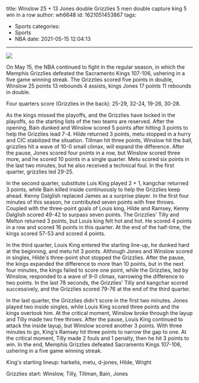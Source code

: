 title: Winslow 25 + 13 Jones double Grizzlies 5 men double capture king 5 win in a row
author: wh6648
id: 1621051453867
tags: 
- Sports
categories: 
- Sports
- NBA
date: 2021-05-15 12:04:13
---
![](https://p1.itc.cn/q_70/images01/20210515/86cdf091de6c4ea49e8a0cf97da90500.jpeg)


On May 15, the NBA continued to fight in the regular season, in which the Memphis Grizzlies defeated the Sacramento Kings 107-106, ushering in a five game winning streak. The Grizzlies scored five points in double, Winslow 25 points 13 rebounds 4 assists, kings Jones 17 points 11 rebounds in double.

Four quarters score (Grizzlies in the back): 25-29, 32-24, 19-26, 30-28.

As the kings missed the playoffs, and the Grizzlies have locked in the playoffs, so the starting lists of the two teams are reserved. After the opening, Bain dunked and Winslow scored 5 points after hitting 3 points to help the Grizzlies lead 7-4. Hilde returned 3 points, metu stopped in a hurry and CIC stabilized the situation. Tillman hit three points, Winslow hit the ball, grizzlies hit a wave of 10-0 small climax, will expand the difference. After the pause, Jones scored four points in a row, but Winslow scored three more, and he scored 10 points in a single quarter. Metu scored six points in the last two minutes, but he also received a technical foul. In the first quarter, grizzlies led 29-25.

In the second quarter, substitute Luis King played 2 + 1, kangchar returned 3 points, while Bain killed inside continuously to help the Grizzlies keep ahead. Kenny Dalglish replaced James as a surprise player. In the first four minutes of this season, he contributed seven points with free throws. Coupled with the three-point goals of Louis king, Hilde and Ramsey, Kenny Dalglish scored 49-42 to surpass seven points. The Grizzlies' Tilly and Melton returned 3 points, but Louis king felt hot and hot. He scored 4 points in a row and scored 16 points in this quarter. At the end of the half-time, the kings scored 57-53 and scored 4 points.

In the third quarter, Louis King entered the starting line-up, he dunked hard at the beginning, and metu hit 3 points. Although Jones and Winslow scored in singles, Hilde's three-point shot stopped the Grizzlies. After the pause, the kings expanded the difference to more than 10 points, but in the next four minutes, the kings failed to score one point, while the Grizzlies, led by Winslow, responded to a wave of 9-0 climax, narrowing the difference to two points. In the last 78 seconds, the Grizzlies' Tilly and kangchar scored successively, and the Grizzlies scored 79-76 at the end of the third quarter.

In the last quarter, the Grizzlies didn't score in the first two minutes. Jones played two inside singles, while Louis King scored three points and the kings overtook him. At the critical moment, Winslow broke through the layup and Tilly made two free throws. After the pause, Louis King continued to attack the inside layup, but Winslow scored another 3 points. With three minutes to go, King's Ramsey hit three points to narrow the gap to one. At the critical moment, Tilly made 2 fouls and 1 penalty, then he hit 3 points to win. In the end, Memphis Grizzlies defeated Sacramento Kings 107-106, ushering in a five game winning streak.

King's starting lineup: harkelis, metu, d-jones, Hilde, Wright

Grizzlies start: Winslow, Tilly, Tillman, Bain, Jones


